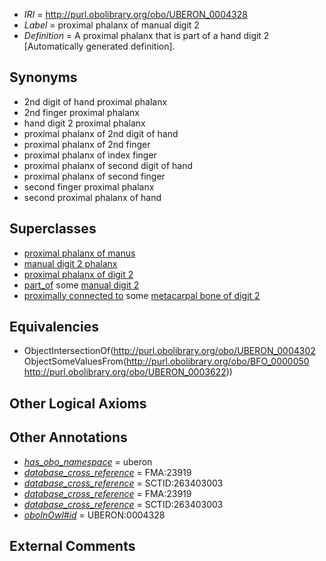  * *IRI* = http://purl.obolibrary.org/obo/UBERON_0004328
 * *Label* = proximal phalanx of manual digit 2
 * *Definition* = A proximal phalanx that is part of a hand digit 2 [Automatically generated definition].

## Synonyms

 * 2nd digit of hand proximal phalanx
 * 2nd finger proximal phalanx
 * hand digit 2 proximal phalanx
 * proximal phalanx of 2nd digit of hand
 * proximal phalanx of 2nd finger
 * proximal phalanx of index finger
 * proximal phalanx of second digit of hand
 * proximal phalanx of second finger
 * second finger proximal phalanx
 * second proximal phalanx of hand

## Superclasses

 * [proximal phalanx of manus](../../UBERON/34/UBERON_0002234.md)
 * [manual digit 2 phalanx](../../UBERON/36/UBERON_0003636.md)
 * [proximal phalanx of digit 2](../../UBERON/02/UBERON_0014502.md)
 * [part_of](../../BFO/50/BFO_0000050.md) some [manual digit 2](../../UBERON/22/UBERON_0003622.md)
 * [proximally connected to](../../core#proximally/to/core#proximally_connected_to.md) some [metacarpal bone of digit 2](../../UBERON/46/UBERON_0003646.md)

## Equivalencies

 * ObjectIntersectionOf(<http://purl.obolibrary.org/obo/UBERON_0004302> ObjectSomeValuesFrom(<http://purl.obolibrary.org/obo/BFO_0000050> <http://purl.obolibrary.org/obo/UBERON_0003622>))

## Other Logical Axioms


## Other Annotations

 * *[has_obo_namespace](../../ce/oboInOwl#hasOBONamespace.md)* = uberon
 * *[database_cross_reference](../../ef/oboInOwl#hasDbXref.md)* = FMA:23919
 * *[database_cross_reference](../../ef/oboInOwl#hasDbXref.md)* = SCTID:263403003
 * *[database_cross_reference](../../ef/oboInOwl#hasDbXref.md)* = FMA:23919
 * *[database_cross_reference](../../ef/oboInOwl#hasDbXref.md)* = SCTID:263403003
 * *[oboInOwl#id](../../id/oboInOwl#id.md)* = UBERON:0004328

## External Comments

